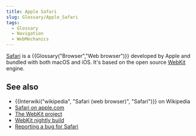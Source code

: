 ```yaml
---
title: Apple Safari
slug: Glossary/Apple_Safari
tags:
  - Glossary
  - Navigation
  - WebMechanics
---
```

[Safari](https://www.apple.com/safari/) is a {{Glossary("Browser","Web browser")}} developed by Apple and bundled with both macOS and iOS. It's based on the open source [WebKit](https://webkit.org/) engine.

## See also

- {{Interwiki("wikipedia", "Safari (web browser)", "Safari")}} on Wikipedia
- [Safari on apple.com](https://www.apple.com/safari/)
- [The WebKit project](https://webkit.org/)
- [WebKit nightly build](https://webkit.org/build-archives/)
- [Reporting a bug for Safari](https://bugs.webkit.org/)
